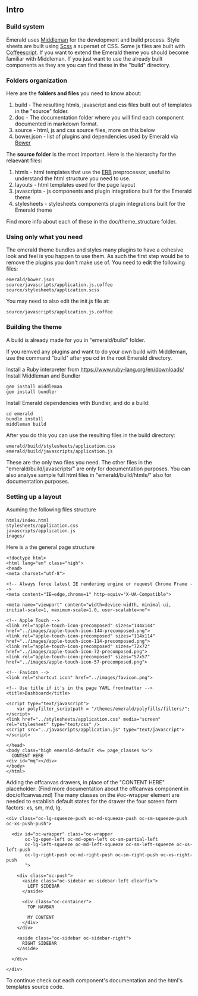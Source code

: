 ## Intro

### Build system

Emerald uses [Middleman](http://middlemanapp.com ) for the development and build process.
Style sheets are built using [Scss](http://sass-lang.com/) a superset of CSS.
Some js files are built with [Coffeescript](http://coffeescript.org/).
If you want to extend the Emerald theme you should become familiar with Middleman.
If you just want to use the already built components as they are you can find these 
in the "build" directory.

### Folders organization

Here are the **folders and files** you need to know about:

1. build - The resulting htmls, javascript and css files built out of templates in the "source" folder.
2. doc - The documentation folder where you will find each component documented in markdown format.
3. source - html, js and css source files, more on this below
4. bower.json - list of plugins and dependencies used by Emerald via [Bower](http://bower.io/)

The **source folder** is the most important. Here is the hierarchy for the relaevant files:

1. htmls - html templates that use the [ERB](https://en.wikipedia.org/wiki/ERuby) preprocessor, useful to understand the html structure you need to use.
2. layouts - html templates used for the page layout
3. javascripts - js components and plugin integrations built for the Emerald theme
4. stylesheets - stylesheets components plugin integrations built for the Emerald theme

Find more info about each of these in the doc/theme_structure folder.

### Using only what you need

The emerald theme bundles and styles many plugins to have a cohesive look and feel
is you happen to use them. As such the first step would be to remove the plugins you 
don't make use of. You need to edit the following files:

    emerald/bower.json
    source/javascripts/application.js.coffee
    source/stylesheets/application.scss

You may need to also edit the init.js file at:

    source/javascripts/application.js.coffee

### Building the theme

A build is already made for you in "emerald/build" folder.

If you remved any plugins and want to do your own build with Middleman,
use the command "build" after you cd in the root Emerald directory.

Install a Ruby interpreter from https://www.ruby-lang.org/en/downloads/
Install Middleman and Bundler

    gem install middleman
    gem install bundler
    
Install Emerald dependencies with Bundler, and do a build:

    cd emerald
    bundle install
    middleman build

After you do this you can use the resulting files in the build directory:

    emerald/build/stylesheets/application.css
    emerald/build/javascripts/application.js
    
These are the only two files you need.
The other files in the "emerald/build/javascripts/" are only for documentation 
purposes. You can also analyse sample full html files in "emerald/build/htmls/" also for
documentation purposes.
    
### Setting up a layout

Asuming the following files structure

    htmls/index.html
    stylesheets/application.css
    javascripts/application.js
    inages/
    
Here is a the general page structure

    <!doctype html>
    <html lang="en" class="high">
    <head>  
    <meta charset="utf-8">

    <!-- Always force latest IE rendering engine or request Chrome Frame -->
    <meta content="IE=edge,chrome=1" http-equiv="X-UA-Compatible">

    <meta name="viewport" content="width=device-width, minimal-ui, initial-scale=1, maximum-scale=1.0, user-scalable=no">

    <!-- Apple Touch -->
    <link rel="apple-touch-icon-precomposed" sizes="144x144" href="../images/apple-touch-icon-144-precomposed.png">
    <link rel="apple-touch-icon-precomposed" sizes="114x114" href="../images/apple-touch-icon-114-precomposed.png">
    <link rel="apple-touch-icon-precomposed" sizes="72x72" href="../images/apple-touch-icon-72-precomposed.png">
    <link rel="apple-touch-icon-precomposed" sizes="57x57" href="../images/apple-touch-icon-57-precomposed.png">

    <!-- Favicon -->
    <link rel="shortcut icon" href="../images/favicon.png">

    <!-- Use title if it's in the page YAML frontmatter -->
    <title>Dashboard</title>

    <script type="text/javascript">
        var polyfilter_scriptpath = "/themes/emerald/polyfills/filters/";
    </script>
    <link href="../stylesheets/application.css" media="screen" rel="stylesheet" type="text/css" />
    <script src="../javascripts/application.js" type="text/javascript"></script>

    </head>
    <body class="high emerald-default <%= page_classes %>">
      CONTENT HERE
    <div id="mq"></div>
    </body>
    </html> 
    
Adding the offcanvas drawers, in place of the "CONTENT HERE" placeholder:
(Find more documentation about the offcanvas component in doc/offcanvas.md)
The many classes on the #oc-wrapper element are needed to establish default 
states for the drawer the four screen form factors: xs, sm, md, lg.

    <div class="oc-lg-squeeze-push oc-md-squeeze-push oc-sm-squeeze-push oc-xs-push-push">

      <div id="oc-wrapper" class="oc-wrapper
           oc-lg-open-left oc-md-open-left oc-sm-partial-left
           oc-lg-left-squeeze oc-md-left-squeeze oc-sm-left-squeeze oc-xs-left-push
           oc-lg-right-push oc-md-right-push oc-sm-right-push oc-xs-right-push
           ">

        <div class="oc-push">
          <aside class="oc-sidebar oc-sidebar-left clearfix">
            LEFT SIDEBAR
          </aside>

          <div class="oc-container">
            TOP NAVBAR

            MY CONTENT
          </div>
        </div>

        <aside class="oc-sidebar oc-sidebar-right">
          RIGHT SIDEBAR
        </aside>

      </div>

    </div>

To continue check out each component's documentation and the html's templates
source code.

